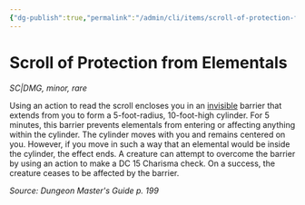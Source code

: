 ```yaml
---
{"dg-publish":true,"permalink":"/admin/cli/items/scroll-of-protection-from-elementals/","tags":["compendium/src/5e/dmg","item/gear/sc-dmg","item/rarity/rare","item/tier/minor"],"updated":"2025-01-11T15:32:20.131+00:00"}
---
```


# Scroll of Protection from Elementals
*SC|DMG, minor, rare*  


Using an action to read the scroll encloses you in an [invisible](/3-Mechanics/CLI/rules/conditions.md#invisible) barrier that extends from you to form a 5-foot-radius, 10-foot-high cylinder. For 5 minutes, this barrier prevents elementals from entering or affecting anything within the cylinder. The cylinder moves with you and remains centered on you. However, if you move in such a way that an elemental would be inside the cylinder, the effect ends. A creature can attempt to overcome the barrier by using an action to make a DC 15 Charisma check. On a success, the creature ceases to be affected by the barrier.

*Source: Dungeon Master's Guide p. 199*